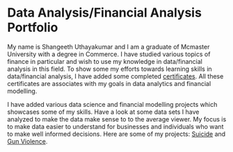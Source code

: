 # Data Analysis/Financial Analysis Portfolio
My name is Shangeeth Uthayakumar and I am a graduate of Mcmaster University with a degree in Commerce. I have studied various topics of finance in particular and wish to use my knowledge in data/financial analysis in this field. To show some my efforts towards learning skills in data/financial analysis, I have added some completed [certificates](https://github.com/shangeeth252/ShangeethUPortfolio/tree/master/CertificatesOfCompletion). All these certificates are associates with my goals in data analytics and financial modelling.

I have added various data science and financial modelling projects which showcases some of my skills. Have a look at some data sets I have analyzed to make the data make sense to to the average viewer. My focus is to make data easier to understand for businesses and individuals who want to make well informed decisions. Here are some of my projects: [Suicide](https://github.com/shangeeth252/ShangeethUPortfolio/blob/master/Suicide%20analysis.ipynb) and [Gun Violence](https://github.com/shangeeth252/ShangeethUPortfolio/blob/master/Gun%20Violence%20Analysis.ipynb).


